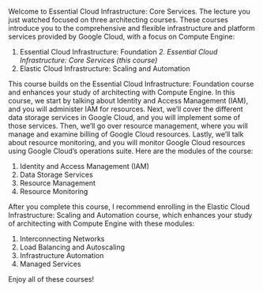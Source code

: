 
Welcome to Essential Cloud Infrastructure: Core Services. The lecture you just watched
focused on three architecting courses. These courses introduce you to the comprehensive and
flexible infrastructure and platform services provided by Google Cloud, with a focus on Compute
Engine:

1. Essential Cloud Infrastructure: Foundation
*2. Essential Cloud Infrastructure: Core Services (this course)*
3. Elastic Cloud Infrastructure: Scaling and Automation

This course builds on the Essential Cloud Infrastructure: Foundation course and enhances your
study of architecting with Compute Engine. In this course, we start by talking about Identity and
Access Management (IAM), and you will administer IAM for resources.
Next, we’ll cover the different data storage services in Google Cloud, and you will implement
some of those services. Then, we’ll go over resource management, where you will manage and
examine billing of Google Cloud resources. Lastly, we’ll talk about resource monitoring, and you
will monitor Google Cloud resources using Google Cloud’s operations suite. Here are the
modules of the course:

1. Identity and Access Management (IAM)
2. Data Storage Services
3. Resource Management
4. Resource Monitoring

After you complete this course, I recommend enrolling in the Elastic Cloud Infrastructure:
Scaling and Automation course, which enhances your study of architecting with Compute
Engine with these modules:

1. Interconnecting Networks
2. Load Balancing and Autoscaling
3. Infrastructure Automation
4. Managed Services

Enjoy all of these courses!
